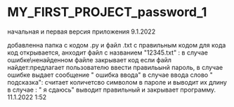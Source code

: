 # MY_FIRST_PROJECT_password_1
начальная и первая версия приложения 9.1.2022

добавленна папка с кодом .py и файл .txt с правильным кодом для кода
код открывается, анходит файл с названием "12345.txt" : в случае ошибке\ненайденном файле закрывает код
если файл найдет:предлагает пользователю ввести правильынй пароль, в случае ошибке выдает сообщение " ошибка ввода"
в случае ввода слово " подсказка": считает количетсво символом в пароле и выводит их длину
в случае : " я сдаюсь" выводит правильный и закрывает программу. 11.1.2022 1:52
